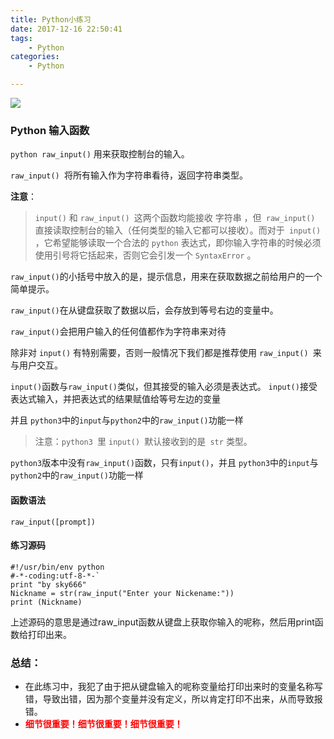 ```yaml
---
title: Python小练习
date: 2017-12-16 22:50:41
tags:
	- Python
categories:
	- Python

---
```






![](https://ws1.sinaimg.cn/large/006Y6f53gy1fnlukrm9x5j30c808gab1.jpg)

<!--more-->
### Python 输入函数

`python raw_input()` 用来获取控制台的输入。

`raw_input() `将所有输入作为字符串看待，返回字符串类型。



**注意**：

>`input()` 和 `raw_input() `这两个函数均能接收 字符串 ，但` raw_input()` 直接读取控制台的输入（任何类型的输入它都可以接收）。而对于` input()` ，它希望能够读取一个合法的 `python` 表达式，即你输入字符串的时候必须使用引号将它括起来，否则它会引发一个 `SyntaxError` 。

 `raw_input()`的小括号中放入的是，提示信息，用来在获取数据之前给用户的一个简单提示。

 `raw_input()`在从键盘获取了数据以后，会存放到等号右边的变量中。

 `raw_input()`会把用户输入的任何值都作为字符串来对待

 除非对 `input()` 有特别需要，否则一般情况下我们都是推荐使用 `raw_input() `来与用户交互。

`input()`函数与`raw_input()`类似，但其接受的输入必须是表达式。
`input()`接受表达式输入，并把表达式的结果赋值给等号左边的变量

并且 `python3`中的`input`与`python2`中的`raw_input()`功能一样

> 注意：`python3 `里 `input() `默认接收到的是` str` 类型。


`python3`版本中没有`raw_input()`函数，只有`input()`，并且 `python3`中的`input`与`python2`中的`raw_input()`功能一样



#### 函数语法
    raw_input([prompt])

#### 练习源码

    #!/usr/bin/env python
	#-*-coding:utf-8-*-`
    print "by sky666"
    Nickname = str(raw_input("Enter your Nickename:"))
    print (Nickname)
    


上述源码的意思是通过raw_input函数从键盘上获取你输入的呢称，然后用print函数给打印出来。


### 总结：
- 在此练习中，我犯了由于把从键盘输入的呢称变量给打印出来时的变量名称写错，导致出错，因为那个变量并没有定义，所以肯定打印不出来，从而导致报错。
- <font color=red>**细节很重要！细节很重要！细节很重要！**</font>
